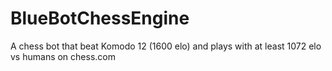 # BlueBotChessEngine
A chess bot that beat Komodo 12 (1600 elo) and plays with at least 1072 elo vs humans on chess.com
